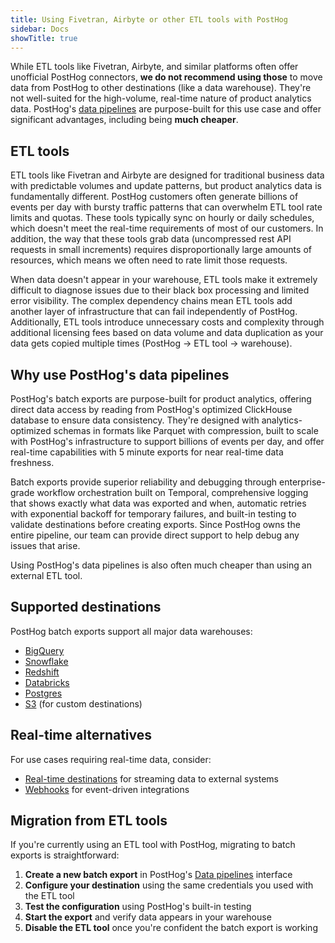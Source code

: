 ```yaml
---
title: Using Fivetran, Airbyte or other ETL tools with PostHog
sidebar: Docs
showTitle: true
---
```


While ETL tools like Fivetran, Airbyte, and similar platforms often offer unofficial PostHog connectors, **we do not recommend using those** to move data from PostHog to other destinations (like a data warehouse). They're not well-suited for the high-volume, real-time nature of product analytics data. PostHog's [data pipelines](/docs/cdp) are purpose-built for this use case and offer significant advantages, including being **much cheaper**.

## ETL tools

ETL tools like Fivetran and Airbyte are designed for traditional business data with predictable volumes and update patterns, but product analytics data is fundamentally different. PostHog customers often generate billions of events per day with bursty traffic patterns that can overwhelm ETL tool rate limits and quotas. These tools typically sync on hourly or daily schedules, which doesn't meet the real-time requirements of most of our customers. In addition, the way that these tools grab data (uncompressed rest API requests in small increments) requires disproportionally large amounts of resources, which means we often need to rate limit those requests.

When data doesn't appear in your warehouse, ETL tools make it extremely difficult to diagnose issues due to their black box processing and limited error visibility. The complex dependency chains mean ETL tools add another layer of infrastructure that can fail independently of PostHog. Additionally, ETL tools introduce unnecessary costs and complexity through additional licensing fees based on data volume and data duplication as your data gets copied multiple times (PostHog → ETL tool → warehouse).

## Why use PostHog's data pipelines

PostHog's batch exports are purpose-built for product analytics, offering direct data access by reading from PostHog's optimized ClickHouse database to ensure data consistency. They're designed with analytics-optimized schemas in formats like Parquet with compression, built to scale with PostHog's infrastructure to support billions of events per day, and offer real-time capabilities with 5 minute exports for near real-time data freshness.

Batch exports provide superior reliability and debugging through enterprise-grade workflow orchestration built on Temporal, comprehensive logging that shows exactly what data was exported and when, automatic retries with exponential backoff for temporary failures, and built-in testing to validate destinations before creating exports. Since PostHog owns the entire pipeline, our team can provide direct support to help debug any issues that arise.

Using PostHog's data pipelines is also often much cheaper than using an external ETL tool.

## Supported destinations

PostHog batch exports support all major data warehouses:

- [BigQuery](/docs/cdp/batch-exports/bigquery)
- [Snowflake](/docs/cdp/batch-exports/snowflake)
- [Redshift](/docs/cdp/batch-exports/redshift)
- [Databricks](/docs/cdp/batch-exports/databricks)
- [Postgres](/docs/cdp/batch-exports/postgres)
- [S3](/docs/cdp/batch-exports/s3) (for custom destinations)

## Real-time alternatives

For use cases requiring real-time data, consider:

- [Real-time destinations](/docs/cdp/real-time) for streaming data to external systems
- [Webhooks](/docs/webhooks) for event-driven integrations

## Migration from ETL tools

If you're currently using an ETL tool with PostHog, migrating to batch exports is straightforward:

1. **Create a new batch export** in PostHog's [Data pipelines](https://app.posthog.com/pipeline) interface
2. **Configure your destination** using the same credentials you used with the ETL tool
3. **Test the configuration** using PostHog's built-in testing
4. **Start the export** and verify data appears in your warehouse
5. **Disable the ETL tool** once you're confident the batch export is working
